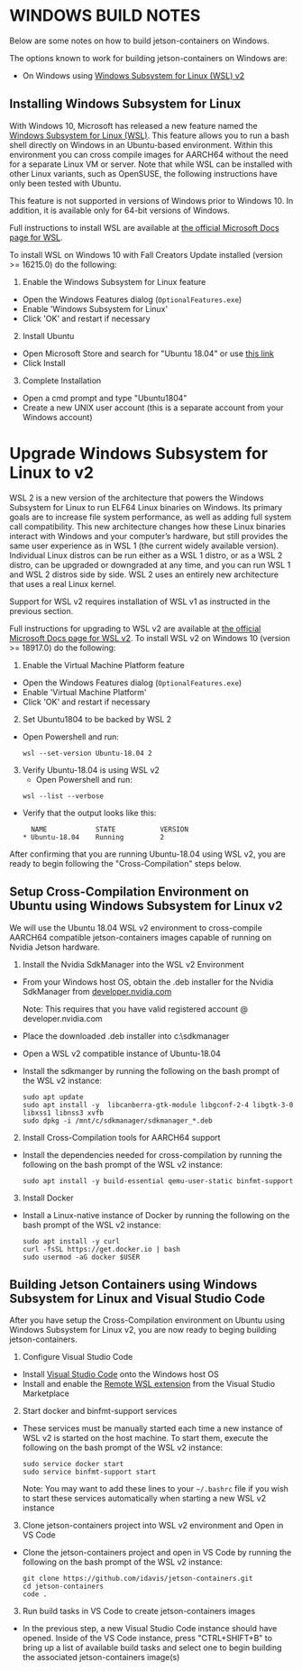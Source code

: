 # WINDOWS BUILD NOTES

Below are some notes on how to build jetson-containers on Windows.

The options known to work for building jetson-containers on Windows are:

* On Windows using [Windows
Subsystem for Linux (WSL) v2](https://docs.microsoft.com/en-us/windows/wsl/wsl2-about?WT.mc_id=github-jetsoncontainers-pdecarlo)

## Installing Windows Subsystem for Linux

With Windows 10, Microsoft has released a new feature named the [Windows Subsystem for Linux (WSL)](https://docs.microsoft.com/en-us/windows/wsl/about?WT.mc_id=github-jetsoncontainers-pdecarlo). This feature allows you to run a bash shell directly on Windows in an Ubuntu-based environment. Within this environment you can cross compile images for AARCH64 without the need for a separate Linux VM or server. Note that while WSL can be installed with other Linux variants, such as OpenSUSE, the following instructions have only been tested with Ubuntu.

This feature is not supported in versions of Windows prior to Windows 10. In addition, it is available only for 64-bit versions of
Windows.

Full instructions to install WSL are available at [the official Microsoft Docs page for WSL](https://msdn.microsoft.com/en-us/commandline/wsl/install_guide?WT.mc_id=github-jetsoncontainers-pdecarlo).

To install WSL on Windows 10 with Fall Creators Update installed (version >= 16215.0) do the following:

1. Enable the Windows Subsystem for Linux feature
  * Open the Windows Features dialog (`OptionalFeatures.exe`)
  * Enable 'Windows Subsystem for Linux'
  * Click 'OK' and restart if necessary
2. Install Ubuntu
  * Open Microsoft Store and search for "Ubuntu 18.04" or use [this link](https://www.microsoft.com/store/productId/9N9TNGVNDL3Q)
  * Click Install
3. Complete Installation
  * Open a cmd prompt and type "Ubuntu1804"
  * Create a new UNIX user account (this is a separate account from your Windows account)

# Upgrade Windows Subsystem for Linux to v2

WSL 2 is a new version of the architecture that powers the Windows Subsystem for Linux to run ELF64 Linux binaries on Windows. Its primary goals are to increase file system performance, as well as adding full system call compatibility. This new architecture changes how these Linux binaries interact with Windows and your computer’s hardware, but still provides the same user experience as in WSL 1 (the current widely available version). Individual Linux distros can be run either as a WSL 1 distro, or as a WSL 2 distro, can be upgraded or downgraded at any time, and you can run WSL 1 and WSL 2 distros side by side. WSL 2 uses an entirely new architecture that uses a real Linux kernel.

Support for WSL v2 requires installation of WSL v1 as instructed in the previous section.

Full instructions for upgrading to WSL v2 are available at [the official Microsoft Docs page for WSL v2](https://docs.microsoft.com/en-us/windows/wsl/wsl2-install?WT.mc_id=github-jetsoncontainers-pdecarlo).
To install WSL v2 on Windows 10 (version >= 18917.0) do the following:

1. Enable the Virtual Machine Platform feature
  * Open the Windows Features dialog (`OptionalFeatures.exe`)
  * Enable 'Virtual Machine Platform'
  * Click 'OK' and restart if necessary
2. Set Ubuntu1804 to be backed by WSL 2
  * Open Powershell and run:
    ``` 
    wsl --set-version Ubuntu-18.04 2
    ```
3. Verify Ubuntu-18.04 is using WSL v2
    * Open Powershell and run:
    ``` 
    wsl --list --verbose
    ```
  * Verify that the output looks like this:
    ```
      NAME            STATE           VERSION
    * Ubuntu-18.04    Running         2
    ```

After confirming that you are running Ubuntu-18.04 using WSL v2, you are ready to begin following the "Cross-Compilation" steps below.


## Setup Cross-Compilation Environment on Ubuntu using Windows Subsystem for Linux v2

We will use the Ubuntu 18.04 WSL v2 environment to cross-compile AARCH64 compatible jetson-containers images capable of running on Nvidia Jetson hardware.

1. Install the Nvidia SdkManager into the WSL v2 Environment
  * From your Windows host OS, obtain the .deb installer for the Nvidia SdkManager from [developer.nvidia.com](https://developer.nvidia.com/nvidia-sdk-manager)

    Note: This requires that you have valid registered account @ developer.nvidia.com

  * Place the downloaded .deb installer into c:\sdkmanager

  * Open a WSL v2 compatible instance of Ubuntu-18.04 

  * Install the sdkmanger by running the following on the bash prompt of the WSL v2 instance:

    ```
    sudo apt update
    sudo apt install -y  libcanberra-gtk-module libgconf-2-4 libgtk-3-0 libxss1 libnss3 xvfb  
    sudo dpkg -i /mnt/c/sdkmanager/sdkmanager_*.deb
    ```

2. Install Cross-Compilation tools for AARCH64 support

  * Install the dependencies needed for cross-compilation by running the following on the bash prompt of the WSL v2 instance:

    ```
    sudo apt install -y build-essential qemu-user-static binfmt-support

    ```

3. Install Docker

  * Install a Linux-native instance of Docker by running the following on the bash prompt of the WSL v2 instance:

    ```
    sudo apt install -y curl
    curl -fsSL https://get.docker.io | bash
    sudo usermod -aG docker $USER
    ```

## Building Jetson Containers using Windows Subsystem for Linux and Visual Studio Code

After you have setup the Cross-Compilation environment on Ubuntu using Windows Subsystem for Linux v2, you are now ready to beging building jetson-containers.

1. Configure Visual Studio Code

  * Install [Visual Studio Code](https://code.visualstudio.com/Download?WT.mc_id=github-jetsoncontainers-pdecarlo) onto the Windows host OS
  * Install and enable the [Remote WSL extension](https://marketplace.visualstudio.com/items?itemName=ms-vscode-remote.remote-wsl) from the Visual Studio Marketplace

2. Start docker and binfmt-support services
* These services must be manually started each time a new instance of WSL v2 is started on the host machine.  To start them, execute the following on the bash prompt of the WSL v2 instance:

  ```
  sudo service docker start
  sudo service binfmt-support start
  ```

  Note: You may want to add these lines to your `~/.bashrc` file if you wish to start these services automatically when starting a new WSL v2 instance

3. Clone jetson-containers project into WSL v2 environment and Open in VS Code

* Clone the jetson-containers project and open in VS Code by running the following on the bash prompt of the WSL v2 instance:

  ```
  git clone https://github.com/idavis/jetson-containers.git
  cd jetson-containers
  code .
  ```

3. Run build tasks in VS Code to create jetson-containers images

  * In the previous step, a new Visual Studio Code instance should have opened.  Inside of the VS Code instance, press "CTRL+SHIFT+B" to bring up a list of available build tasks and select one to begin building the associated jetson-containers image(s)
